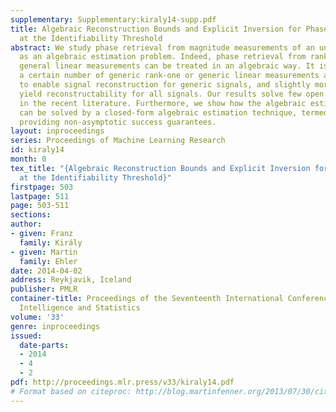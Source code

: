 ```yaml
---
supplementary: Supplementary:kiraly14-supp.pdf
title: Algebraic Reconstruction Bounds and Explicit Inversion for Phase Retrieval
  at the Identifiability Threshold
abstract: We study phase retrieval from magnitude measurements of an unknown signal
  as an algebraic estimation problem. Indeed, phase retrieval from rank-one and more
  general linear measurements can be treated in an algebraic way. It is verified that
  a certain number of generic rank-one or generic linear measurements are sufficient
  to enable signal reconstruction for generic signals, and slightly more generic measurements
  yield reconstructability for all signals. Our results solve few open problems stated
  in the recent literature. Furthermore, we show how the algebraic estimation problem
  can be solved by a closed-form algebraic estimation technique, termed ideal regression,
  providing non-asymptotic success guarantees.
layout: inproceedings
series: Proceedings of Machine Learning Research
id: kiraly14
month: 0
tex_title: "{Algebraic Reconstruction Bounds and Explicit Inversion for Phase Retrieval
  at the Identifiability Threshold}"
firstpage: 503
lastpage: 511
page: 503-511
sections: 
author:
- given: Franz
  family: Király
- given: Martin
  family: Ehler
date: 2014-04-02
address: Reykjavik, Iceland
publisher: PMLR
container-title: Proceedings of the Seventeenth International Conference on Artificial
  Intelligence and Statistics
volume: '33'
genre: inproceedings
issued:
  date-parts:
  - 2014
  - 4
  - 2
pdf: http://proceedings.mlr.press/v33/kiraly14.pdf
# Format based on citeproc: http://blog.martinfenner.org/2013/07/30/citeproc-yaml-for-bibliographies/
---
```

